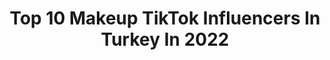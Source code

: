 ---
title: Top 10 Makeup TikTok Influencers In Turkey In 2022
description: >-
  Find top makeup TikTok influencers in Turkey in 2022. Most popular hashtags: #makeup #ke #fyp #beni.
platform: TikTok
hits: 46
text_top: See the top-rated TikTok profiles on inBeat.
text_bottom: Our platform aggregates 46 TikTok influencers like this in Turkey for you to pitch.
profiles:
  - username: "cerengvsgl"
    fullname: >-
      Ceren
    bio: >-
      🇹🇷 İnstagram : @cerengvs @cgvs.makeup
    location: "Turkey"
    followers: 53200
    engagement: 713
    commentsToLikes: 0.013443
    id: ckbakqfvdbp960j23gm7898hd
    verified: false
    hashtags: "#makeupcheck, #ortam, #tiktokturkey, #ke"
  - username: "meryemmercann"
    fullname: >-
      Meryem Mercan
    bio: >-
      Makeup Artist #teameryemercan İnstagram👇🏼
    location: "Turkey"
    followers: 101600
    engagement: 311
    commentsToLikes: 0.020062
    id: ck8kkl3syzsxy0j786fdiiazd
    verified: false
    hashtags: "#eyeshadow, #lip"
  - username: "fanz_nourmar5_youtube"
    fullname: >-
      NourMar5
    bio: >-
      
    location: "Turkey"
    followers: 3461
    engagement: 1308
    commentsToLikes: 0.041924
    id: ckbeus6dne89n0j23lv8lbdrf
    verified: false
    hashtags: "#fihaalsong, #minecraft, #bts, #btsarmy"
  - username: "yaren_ozlem35"
    fullname: >-
      Seyran
    bio: >-
      evli mutluçocuklu
    location: "Turkey"
    followers: 14900
    engagement: 1289
    commentsToLikes: 0.029667
    id: ckbf6kdviwawx0j237yche6me
    verified: false
    hashtags: "#efsaney, #makyaj, #beni, #izmir"
  - username: "salmgoane"
    fullname: >-
      أبنك يا شام (سالم)
    bio: >-
      رابط قناتي اليوتيوب 👇
    location: "Turkey"
    followers: 273200
    engagement: 1179
    commentsToLikes: 0.049286
    id: ckb8y1w57d6n00j23a9vhfqk3
    verified: false
    hashtags: "#duet, #fyp, #smile, #slowmo"
  - username: "haydiizleee"
    fullname: >-
      haydiizleee
    bio: >-
      
    location: "Turkey"
    followers: 126400
    engagement: 1730
    commentsToLikes: 0.004053
    id: ckcdwpglrfsfs0j23yhx6md0x
    verified: false
    hashtags: "#barbi, #barbigirl, #ke, #evcilikoyunu"
  - username: "adrianalima_"
    fullname: >-
      ADRIANA LIMA
    bio: >-
      
    location: "Turkey"
    followers: 13000
    engagement: 442
    commentsToLikes: 0.037636
    id: ck9215mx2gygc0j78ttscmyov
    verified: false
    hashtags: "#puma, #maybelline, #tiktokbrasil, #maybellinechallenge"
  - username: "amandine_daily"
    fullname: >-
      Amandine
    bio: >-
      Fashion, travel, lifestyle - Instagram : @lesberlinettes
    location: "Turkey"
    followers: 4942
    engagement: 790
    commentsToLikes: 0.058219
    id: ckb9m6mydf22i0j23emiu2in1
    verified: false
    hashtags: "#berlin, #makeup, #berlinfood, #berlintips"
  - username: "gizemtknx"
    fullname: >-
      enigma🍫
    bio: >-
      kalemimdekises Şiir sayfamızı takip ederseniz çok mutlu oluruz 👇
    location: "Turkey"
    followers: 91000
    engagement: 650
    commentsToLikes: 0.019609
    id: cka9ky20x13ga0i786v36f1ea
    verified: false
    hashtags: "#gizemailesi, #beni, #komik, #sa"
  - username: "wildrose_baby"
    fullname: >-
      Nur
    bio: >-
      Check my instagram > @wildrose_baby
    location: "Turkey"
    followers: 91100
    engagement: 609
    commentsToLikes: 0.020626
    id: ckbf8mo6sz4t90j23epttzrwi
    verified: false
    hashtags: "#spenchallenge, #makeup, #fyp, #beni"
---